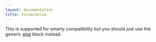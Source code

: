 ```yaml
---
layout: documentation
title: foreachelse
---
```


This is supported for smarty compatibility but you should just use the generic [else](/documentation/1.2.x/blocks/else.html) block instead.